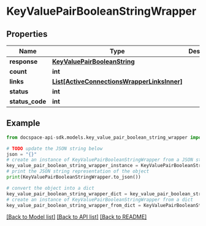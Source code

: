 # KeyValuePairBooleanStringWrapper

## Properties

Name | Type | Description | Notes
------------ | ------------- | ------------- | -------------
**response** | [**KeyValuePairBooleanString**](KeyValuePairBooleanString.md) |  | [optional] 
**count** | **int** |  | [optional] 
**links** | [**List[ActiveConnectionsWrapperLinksInner]**](ActiveConnectionsWrapperLinksInner.md) |  | [optional] 
**status** | **int** |  | [optional] 
**status_code** | **int** |  | [optional] 

## Example

```python
from docspace-api-sdk.models.key_value_pair_boolean_string_wrapper import KeyValuePairBooleanStringWrapper

# TODO update the JSON string below
json = "{}"
# create an instance of KeyValuePairBooleanStringWrapper from a JSON string
key_value_pair_boolean_string_wrapper_instance = KeyValuePairBooleanStringWrapper.from_json(json)
# print the JSON string representation of the object
print(KeyValuePairBooleanStringWrapper.to_json())

# convert the object into a dict
key_value_pair_boolean_string_wrapper_dict = key_value_pair_boolean_string_wrapper_instance.to_dict()
# create an instance of KeyValuePairBooleanStringWrapper from a dict
key_value_pair_boolean_string_wrapper_from_dict = KeyValuePairBooleanStringWrapper.from_dict(key_value_pair_boolean_string_wrapper_dict)
```
[[Back to Model list]](../README.md#documentation-for-models) [[Back to API list]](../README.md#documentation-for-api-endpoints) [[Back to README]](../README.md)


